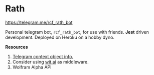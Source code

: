 # Rath

<https://telegram.me/rcf_rath_bot>

Personal telegram bot, `rcf_rath_bot`, for use with friends. **Jest** driven development. Deployed on Heroku on a hobby dyno.

**Resources**
1. [Telegram context object info.](https://telegraf.js.org/#/?id=context)
1. Consider using [wit.ai](https://wit.ai/getting-started) as middleware.
1. Wolfram Alpha API

